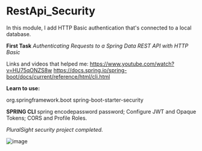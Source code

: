 # RestApi_Security
In this module, I add HTTP Basic authentication that's connected to a local database.

**First Task**
*Authenticating Requests to a Spring Data REST API with HTTP Basic*

Links and videos that helped me:
https://www.youtube.com/watch?v=HU75qONZS8w
https://docs.spring.io/spring-boot/docs/current/reference/html/cli.html

**Learn to use:**

<dependency>
    <groupId>org.springframework.boot</groupId>
    <artifactId>spring-boot-starter-security</artifactId>
</dependency>

**SPRING CLI**
spring encodepassword password;
Configure JWT and Opaque Tokens;
CORS and Profile Roles.


*PluralSight security project completed.*

![image](https://user-images.githubusercontent.com/70863493/167667323-9607a016-46a1-4c23-96c6-41dac838b134.png)




